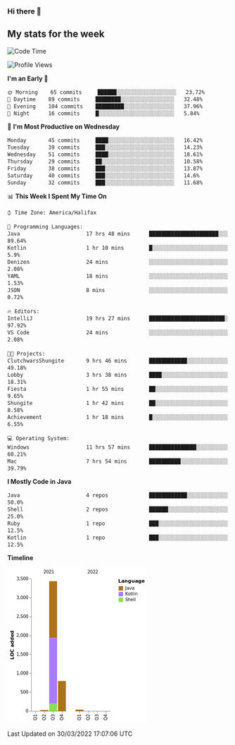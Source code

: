 ### Hi there 👋

## My stats for the week
<!--START_SECTION:waka-->
![Code Time](http://img.shields.io/badge/Code%20Time-136%20hrs-blue)

![Profile Views](http://img.shields.io/badge/Profile%20Views-0-blue)

**I'm an Early 🐤** 

```text
🌞 Morning    65 commits     ██████░░░░░░░░░░░░░░░░░░░   23.72% 
🌆 Daytime    89 commits     ████████░░░░░░░░░░░░░░░░░   32.48% 
🌃 Evening    104 commits    █████████░░░░░░░░░░░░░░░░   37.96% 
🌙 Night      16 commits     █░░░░░░░░░░░░░░░░░░░░░░░░   5.84%

```
📅 **I'm Most Productive on Wednesday** 

```text
Monday       45 commits     ████░░░░░░░░░░░░░░░░░░░░░   16.42% 
Tuesday      39 commits     ███░░░░░░░░░░░░░░░░░░░░░░   14.23% 
Wednesday    51 commits     ████░░░░░░░░░░░░░░░░░░░░░   18.61% 
Thursday     29 commits     ██░░░░░░░░░░░░░░░░░░░░░░░   10.58% 
Friday       38 commits     ███░░░░░░░░░░░░░░░░░░░░░░   13.87% 
Saturday     40 commits     ███░░░░░░░░░░░░░░░░░░░░░░   14.6% 
Sunday       32 commits     ███░░░░░░░░░░░░░░░░░░░░░░   11.68%

```


📊 **This Week I Spent My Time On** 

```text
⌚︎ Time Zone: America/Halifax

💬 Programming Languages: 
Java                     17 hrs 48 mins      ██████████████████████░░░   89.64% 
Kotlin                   1 hr 10 mins        █░░░░░░░░░░░░░░░░░░░░░░░░   5.9% 
Denizen                  24 mins             ░░░░░░░░░░░░░░░░░░░░░░░░░   2.08% 
YAML                     18 mins             ░░░░░░░░░░░░░░░░░░░░░░░░░   1.53% 
JSON                     8 mins              ░░░░░░░░░░░░░░░░░░░░░░░░░   0.72%

🔥 Editors: 
IntelliJ                 19 hrs 27 mins      ████████████████████████░   97.92% 
VS Code                  24 mins             ░░░░░░░░░░░░░░░░░░░░░░░░░   2.08%

🐱‍💻 Projects: 
ClutchwarsShungite       9 hrs 46 mins       ████████████░░░░░░░░░░░░░   49.18% 
Lobby                    3 hrs 38 mins       ████░░░░░░░░░░░░░░░░░░░░░   18.31% 
Fiesta                   1 hr 55 mins        ██░░░░░░░░░░░░░░░░░░░░░░░   9.65% 
Shungite                 1 hr 42 mins        ██░░░░░░░░░░░░░░░░░░░░░░░   8.58% 
Achievement              1 hr 18 mins        █░░░░░░░░░░░░░░░░░░░░░░░░   6.55%

💻 Operating System: 
Windows                  11 hrs 57 mins      ███████████████░░░░░░░░░░   60.21% 
Mac                      7 hrs 54 mins       ██████████░░░░░░░░░░░░░░░   39.79%

```

**I Mostly Code in Java** 

```text
Java                     4 repos             ████████████░░░░░░░░░░░░░   50.0% 
Shell                    2 repos             ██████░░░░░░░░░░░░░░░░░░░   25.0% 
Ruby                     1 repo              ███░░░░░░░░░░░░░░░░░░░░░░   12.5% 
Kotlin                   1 repo              ███░░░░░░░░░░░░░░░░░░░░░░   12.5%

```


**Timeline**

![Chart not found](https://raw.githubusercontent.com/lyndseyy/lyndseyy/main/charts/bar_graph.png) 


 Last Updated on 30/03/2022 17:07:06 UTC
<!--END_SECTION:waka-->